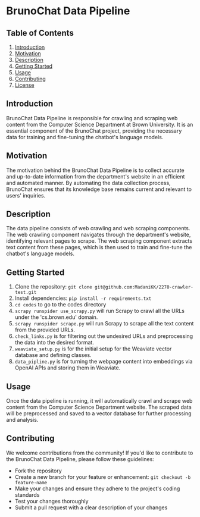 # BrunoChat Data Pipeline

## Table of Contents
1. [Introduction](#introduction)
2. [Motivation](#motivation)
3. [Description](#description)
4. [Getting Started](#getting-started)
5. [Usage](#usage)
6. [Contributing](#contributing)
7. [License](#license)

## Introduction

BrunoChat Data Pipeline is responsible for crawling and scraping web content from the Computer Science Department at Brown University. It is an essential component of the BrunoChat project, providing the necessary data for training and fine-tuning the chatbot's language models.

## Motivation

The motivation behind the BrunoChat Data Pipeline is to collect accurate and up-to-date information from the department's website in an efficient and automated manner. By automating the data collection process, BrunoChat ensures that its knowledge base remains current and relevant to users' inquiries.

## Description

The data pipeline consists of web crawling and web scraping components. The web crawling component navigates through the department's website, identifying relevant pages to scrape. The web scraping component extracts text content from these pages, which is then used to train and fine-tune the chatbot's language models.

## Getting Started
1. Clone the repository: `git clone git@github.com:MadaniKK/2270-crawler-test.git`
2. Install dependencies: `pip install -r requirements.txt`
3. `cd codes` to go to the codes directory
4. `scrapy runspider use_scrapy.py` will run Scrapy to crawl all the URLs under the 'cs.brown.edu' domain.
5. `scrapy runspider scrape.py` will run Scrapy to scrape all the text content from the provided URLs.
6. `check_links.py` is for filtering out the undesired URLs and preprocessing the data into the desired format. 
7.  `weaviate_setup.py` is for the initial setup for the Weaviate vector database and defining classes.
8.  `data_pipline.py` is for turning the webpage content into embeddings via OpenAI APIs and storing them in Weaviate.


## Usage

Once the data pipeline is running, it will automatically crawl and scrape web content from the Computer Science Department website. The scraped data will be preprocessed and saved to a vector database for further processing and analysis.

## Contributing

We welcome contributions from the community! If you'd like to contribute to the BrunoChat Data Pipeline, please follow these guidelines:
- Fork the repository
- Create a new branch for your feature or enhancement: `git checkout -b feature-name`
- Make your changes and ensure they adhere to the project's coding standards
- Test your changes thoroughly
- Submit a pull request with a clear description of your changes

